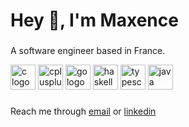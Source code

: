 
###

<h1 align="left">Hey 👋, I'm Maxence</h1>

###

<p align="left">A software engineer based in France.</p>




<div align="left">
  <img src="https://skillicons.dev/icons?i=c" height="40" alt="c logo"  />
  <img src="https://skillicons.dev/icons?i=cpp" height="40" alt="cplusplus logo"  />
  <img src="https://skillicons.dev/icons?i=go" height="40" alt="go logo"  />
  <img src="https://skillicons.dev/icons?i=haskell" height="40" alt="haskell logo"  />
  <img src="https://skillicons.dev/icons?i=ts" height="40" alt="typescript logo"  />
  <img src="https://skillicons.dev/icons?i=java" height="40" alt="java logo"  />
</div>

###

Reach me through [email](mailto:contact@mpellouin.com) or [linkedin](https://linkedin.com/in/maxence-pellouin)
